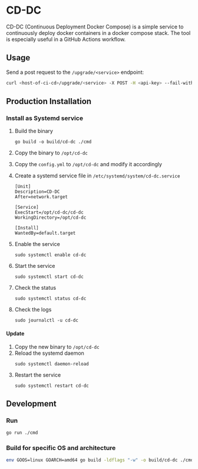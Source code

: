 # CD-DC

CD-DC (Continuous Deployment Docker Compose) is a simple service to continuously deploy docker containers in a docker compose stack. The tool is especially useful in a GitHub Actions workflow.

## Usage

Send a post request to the `/upgrade/<service>` endpoint:

```bash
curl <host-of-ci-cd>/upgrade/<service> -X POST -H <api-key> --fail-with-body
```

## Production Installation

### Install as Systemd service

1. Build the binary
   ```
   go build -o build/cd-dc ./cmd
   ```
2. Copy the binary to `/opt/cd-dc`
3. Copy the `config.yml` to `/opt/cd-dc` and modify it accordingly
4. Create a systemd service file in `/etc/systemd/system/cd-dc.service`

   ```
   [Unit]
   Description=CD-DC
   After=network.target

   [Service]
   ExecStart=/opt/cd-dc/cd-dc
   WorkingDirectory=/opt/cd-dc

   [Install]
   WantedBy=default.target
   ```

5. Enable the service
   ```
   sudo systemctl enable cd-dc
   ```
6. Start the service
   ```
   sudo systemctl start cd-dc
   ```
7. Check the status
   ```
   sudo systemctl status cd-dc
   ```
8. Check the logs
   ```
   sudo journalctl -u cd-dc
   ```

#### Update

1. Copy the new binary to `/opt/cd-dc`
2. Reload the systemd daemon
   ```
   sudo systemctl daemon-reload
   ```
3. Restart the service
   ```
   sudo systemctl restart cd-dc
   ```

## Development

### Run

```bash
go run ./cmd
```

### Build for specific OS and architecture

```bash
env GOOS=linux GOARCH=amd64 go build -ldflags "-w" -o build/cd-dc ./cmd
```
